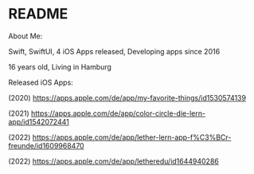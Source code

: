 # README


About Me:

Swift, SwiftUI, 4 iOS Apps released, Developing apps since 2016

16 years old, Living in Hamburg


Released iOS Apps:

(2020) https://apps.apple.com/de/app/my-favorite-things/id1530574139

(2021) https://apps.apple.com/de/app/color-circle-die-lern-app/id1542072441

(2022) https://apps.apple.com/de/app/lether-lern-app-f%C3%BCr-freunde/id1609968470

(2022) https://apps.apple.com/de/app/letheredu/id1644940286

